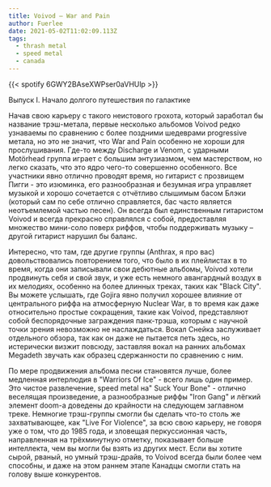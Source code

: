 ```yaml
---
title: Voivod — War and Pain
author: Fuerlee
date: 2021-05-02T11:02:09.113Z
tags:
  - thrash metal
  - speed metal
  - canada
---
```

{{< spotify 6GWY2BAseXWPser0aVHUlp >}}

Выпуск I. Начало долгого путешествия по галактике

Начав свою карьеру с такого неистового грохота, который заработал бы название трэш-метала, первые несколько альбомов Voivod редко узнаваемы по сравнению с более поздними шедеврами progressive метала, но это не значит, что War and Pain особенно не хороши для прослушивания. Где-то между Discharge и Venom, с ударными Motörhead группа играет с большим энтузиазмом, чем мастерством, но легко сказать, что это ядро чего-то совершенно особенного. Все участники явно отлично проводят время, но гитарист с прозвищем Пигги - это изюминка, его разнообразная и безумная игра управляет музыкой и хорошо сочетается с отчётливо слышимым басом Блэки (который сам по себе отлично справляется, бас часто является неотъемлемой частью песен). Он всегда был единственным гитаристом Voivod и всегда прекрасно справлялся с собой, предоставляя множество мини-соло поверх риффов, чтобы поддерживать музыку – другой гитарист нарушил бы баланс.

Интересно, что там, где другие группы (Anthrax, я про вас) довольствовались повторением того, что было в их плейлистах в то время, когда они записывали свои дебютные альбомы, Voivod хотели продвинуть себя и свой звук, и уже есть немного авангардный воздух в их мелодиях, особенно на более длинных треках, таких как "Black City". Вы можете услышать, где Gojira явно получил хорошее влияние от центрального риффа на атмосферную Nuclear War, в то время как даже относительно простые сокращения, такие как Voivod, представляют собой беспорядочные заграждения панк-трэша, которым с научной точки зрения невозможно не наслаждаться. Вокал Снейка заслуживает отдельного обзора, так как он даже не пытается петь здесь, но истерически визжит повсюду, заставляя вокал на ранних альбомах Megadeth звучать как образец сдержанности по сравнению с ним.

По мере продвижения альбома песни становятся лучше, более медленная интерлюдия в "Warriors Of Ice" - всего лишь один пример. Это чистое развлечение, speed metal на" Suck Your Bone" - отлично веселящая произведение, а разнообразные риффы "Iron Gang" и лёгкий элемент doom-а доведены до крайности на следующем заглавном треке. Немногие трэш-группы смогли бы сделать что-то столь же захватывающее, как "Live For Violence", за всю свою карьеру, не говоря уже о том, что до 1985 года, и зловещая перкуссионная часть, направленная на трёхминутную отметку, показывает больше интеллекта, чем вы могли бы взять из других мест. Если вы хотите сырой, рваный, но умный трэш-драйв, то Voivod всегда были более чем способны, и даже на этом раннем этапе Канадцы смогли стать на голову выше конкурентов.